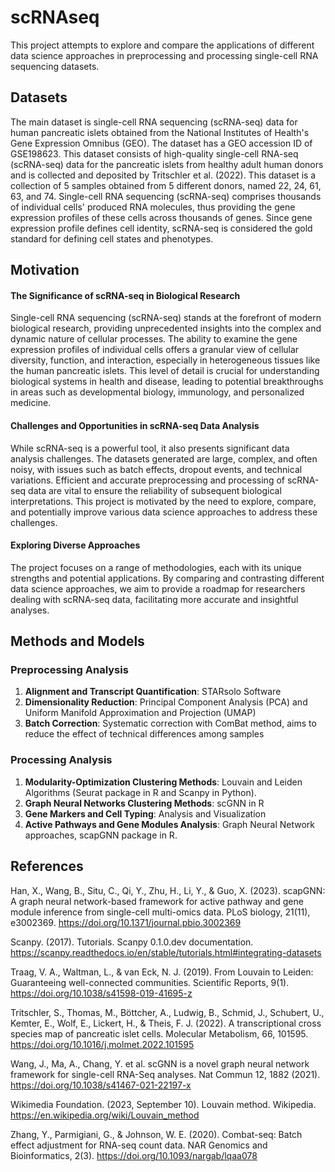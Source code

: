 # scRNAseq
This project attempts to explore and compare the applications of different data science approaches in preprocessing and processing single-cell RNA sequencing datasets.

## Datasets
The main dataset is single-cell RNA sequencing (scRNA-seq) data for human pancreatic islets obtained from the National Institutes of Health's Gene Expression Omnibus (GEO). The dataset has a GEO accession ID of GSE198623. This dataset consists of high-quality single-cell RNA-seq (scRNA-seq) data for the pancreatic islets from healthy adult human donors and is collected and deposited by Tritschler et al. (2022). This dataset is a collection of 5 samples obtained from 5 different donors, named 22, 24, 61, 63, and 74. Single-cell RNA sequencing (scRNA-seq) comprises thousands of individual cells' produced RNA molecules, thus providing the gene expression profiles of these cells across thousands of genes. Since gene expression profile defines cell identity, scRNA-seq is considered the gold standard for defining cell states and phenotypes.

## Motivation
#### The Significance of scRNA-seq in Biological Research
Single-cell RNA sequencing (scRNA-seq) stands at the forefront of modern biological research, providing unprecedented insights into the complex and dynamic nature of cellular processes. The ability to examine the gene expression profiles of individual cells offers a granular view of cellular diversity, function, and interaction, especially in heterogeneous tissues like the human pancreatic islets. This level of detail is crucial for understanding biological systems in health and disease, leading to potential breakthroughs in areas such as developmental biology, immunology, and personalized medicine.

#### Challenges and Opportunities in scRNA-seq Data Analysis
While scRNA-seq is a powerful tool, it also presents significant data analysis challenges. The datasets generated are large, complex, and often noisy, with issues such as batch effects, dropout events, and technical variations. Efficient and accurate preprocessing and processing of scRNA-seq data are vital to ensure the reliability of subsequent biological interpretations. This project is motivated by the need to explore, compare, and potentially improve various data science approaches to address these challenges.

#### Exploring Diverse Approaches
The project focuses on a range of methodologies, each with its unique strengths and potential applications. By comparing and contrasting different data science approaches, we aim to provide a roadmap for researchers dealing with scRNA-seq data, facilitating more accurate and insightful analyses.

## Methods and Models
### Preprocessing Analysis
1. **Alignment and Transcript Quantification**: STARsolo Software
2. **Dimensionality Reduction**: Principal Component Analysis (PCA) and Uniform Manifold Approximation and Projection (UMAP)
3. **Batch Correction**: Systematic correction with ComBat method, aims to reduce the effect of technical differences among samples

### Processing Analysis
1. **Modularity-Optimization Clustering Methods**: Louvain and Leiden Algorithms (Seurat package in R and Scanpy in Python).
2. **Graph Neural Networks Clustering Methods**: scGNN in R
3. **Gene Markers and Cell Typing**: Analysis and Visualization
4. **Active Pathways and Gene Modules Analysis**: Graph Neural Network approaches, scapGNN package in R.

## References
Han, X., Wang, B., Situ, C., Qi, Y., Zhu, H., Li, Y., & Guo, X. (2023). scapGNN: A graph neural network-based framework for active pathway and gene module inference from single-cell multi-omics data. PLoS biology, 21(11), e3002369. https://doi.org/10.1371/journal.pbio.3002369

Scanpy. (2017). Tutorials. Scanpy 0.1.0.dev documentation. https://scanpy.readthedocs.io/en/stable/tutorials.html#integrating-datasets

Traag, V. A., Waltman, L., & van Eck, N. J. (2019). From Louvain to Leiden: Guaranteeing well-connected communities. Scientific Reports, 9(1). https://doi.org/10.1038/s41598-019-41695-z

Tritschler, S., Thomas, M., Böttcher, A., Ludwig, B., Schmid, J., Schubert, U., Kemter, E., Wolf, E., Lickert, H., & Theis, F. J. (2022). A transcriptional cross species map of pancreatic islet cells. Molecular Metabolism, 66, 101595. https://doi.org/10.1016/j.molmet.2022.101595

Wang, J., Ma, A., Chang, Y. et al. scGNN is a novel graph neural network framework for single-cell RNA-Seq analyses. Nat Commun 12, 1882 (2021). https://doi.org/10.1038/s41467-021-22197-x

Wikimedia Foundation. (2023, September 10). Louvain method. Wikipedia. https://en.wikipedia.org/wiki/Louvain_method

Zhang, Y., Parmigiani, G., & Johnson, W. E. (2020). Combat-seq: Batch effect adjustment for RNA-seq count data. NAR Genomics and Bioinformatics, 2(3). https://doi.org/10.1093/nargab/lqaa078
